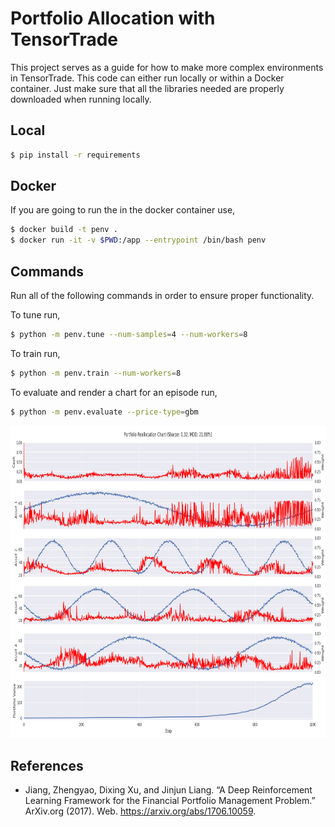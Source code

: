 # Portfolio Allocation with TensorTrade

This project serves as a guide for how to make more complex environments in TensorTrade. This code can either run locally or within a Docker container. Just make sure that all the libraries needed are properly downloaded when running locally.

## Local
```sh
$ pip install -r requirements
```

## Docker
If you are going to run the in the docker container use,
```sh
$ docker build -t penv .
$ docker run -it -v $PWD:/app --entrypoint /bin/bash penv
```

## Commands
Run all of the following commands in order to ensure proper functionality.

To tune run,
```sh
$ python -m penv.tune --num-samples=4 --num-workers=8
```

To train run,
```sh
$ python -m penv.train --num-workers=8
```

To evaluate and render a chart for an episode run,
```sh
$ python -m penv.evaluate --price-type=gbm
```

<img src="charts//reallocation_chart.png" alt="drawing" height="500" width="900"/>

## References
* Jiang, Zhengyao, Dixing Xu, and Jinjun Liang. “A Deep Reinforcement Learning Framework for the Financial Portfolio Management Problem.” ArXiv.org (2017). Web. <https://arxiv.org/abs/1706.10059>.
